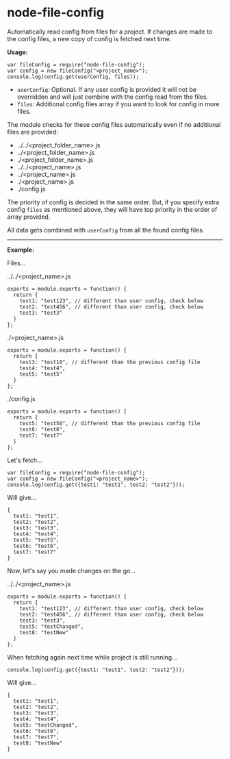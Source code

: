 # node-file-config

Automatically read config from files for a project. If changes are made to the config files, a new copy of config is fetched next time.

**Usage:**

```
var fileConfig = require("node-file-config");
var config = new fileConfig("<project_name>");
console.log(config.get(userConfig, files));
```

- `userConfig`: Optional. If any user config is provided it will not be overridden and will just combine with the config read from the files.
- `files`: Additional config files array if you want to look for config in more files.

The module checks for these config files automatically even if no additional files are provided:

- ../../<project_folder_name>.js
- ../<project_folder_name>.js
- ./<project_folder_name>.js
- ../../<project_name>.js
- ../<project_name>.js
- ./<project_name>.js
- ./config.js

The priority of config is decided in the same order. But, if you specify extra config `files` as mentioned above, they will have top priority in the order of array provided.

All data gets combined with `userConfig` from all the found config files.

---------------------------------------

**Example:**

Files...

../../<project_name>.js

```
exports = module.exports = function() {
  return {
    test1: "test123", // different than user config, check below
    test2: "test456", // different than user config, check below
    test3: "test3"
  }
};
```

./<project_name>.js

```
exports = module.exports = function() {
  return {
    test3: "test10", // different than the previous config file
    test4: "test4",
    test5: "test5"
  }
};
```

./config.js

```
exports = module.exports = function() {
  return {
    test5: "test50", // different than the previous config file
    test6: "test6",
    test7: "test7"
  }
};
```

Let's fetch...

```
var fileConfig = require("node-file-config");
var config = new fileConfig("<project_name>");
console.log(config.get({test1: "test1", test2: "test2"}));
```

Will give...

```
{
  test1: "test1",
  test2: "test2",
  test3: "test3",
  test4: "test4",
  test5: "test5",
  test6: "test6",
  test7: "test7"
}
```

Now, let's say you made changes on the go...

../../<project_name>.js

```
exports = module.exports = function() {
  return {
    test1: "test123", // different than user config, check below
    test2: "test456", // different than user config, check below
    test3: "test3",
    test5: "testChanged",
    test8: "testNew"
  }
};
```

When fetching again next time while project is still running...


```
console.log(config.get({test1: "test1", test2: "test2"}));
```

Will give...

```
{
  test1: "test1",
  test2: "test2",
  test3: "test3",
  test4: "test4",
  test5: "testChanged",
  test6: "test6",
  test7: "test7",
  test8: "testNew"
}
```